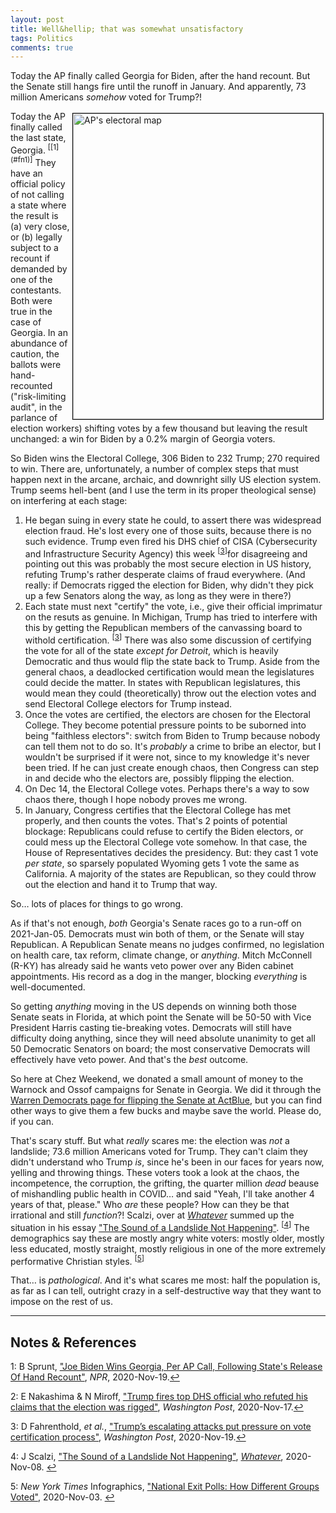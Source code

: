 ```yaml
---
layout: post
title: Well&hellip; that was somewhat unsatisfactory
tags: Politics
comments: true
---
```


Today the AP finally called Georgia for Biden, after the hand recount.  But the Senate
still hangs fire until the runoff in January.  And apparently, 73 million Americans
_somehow_ voted for Trump?!  

<img src="{{ site.baseurl }}/images/2020-11-19-unsatisfactory-election-ap-map.jpg" width="400" height="489" alt="AP's electoral map" title="AP's electoral map" style="float: right; margin: 3px 3px 3px 3px; border: 1px solid #000000;"/>
Today the AP finally called the last state, Georgia. <sup id="fn1a">[[1](#fn1)]</sup> They
have an official policy of not calling a state where the result is (a) very close, or (b)
legally subject to a recount if demanded by one of the contestants.  Both were true in the
case of Georgia.  In an abundance of caution, the ballots were hand-recounted
("risk-limiting audit", in the parlance of election workers) shifting votes by a few
thousand but leaving the result unchanged: a win for Biden by a 0.2% margin of Georgia voters.  

So Biden wins the Electoral College, 306 Biden to 232 Trump; 270 required to win.  There
are, unfortunately, a number of complex steps that must happen next in the arcane,
archaic, and downright silly US election system.  Trump seems hell-bent (and I use the
term in its proper theological sense) on interfering at each stage:  
1. He began suing in every state he could, to assert there was widespread election fraud. He's lost every one of those suits, because there is no such evidence.  Trump even fired his DHS chief of CISA (Cybersecurity and Infrastructure Security Agency) this week <sup id="fn3a">[[3](#fn3)]</sup>for disagreeing and pointing out this was probably the most secure election in US history, refuting Trump's rather desperate claims of fraud everywhere.  (And really: if Democrats rigged the election for Biden, why didn't they pick up a few Senators along the way, as long as they were in there?)  
2. Each state must next "certify" the vote, i.e., give their official imprimatur on the resuts as genuine.  In Michigan, Trump has tried to interfere with this by getting the Republican members of the canvassing board to withold certification. <sup id="fn3a">[[3](#fn3)]</sup>  There was also some discussion of certifying the vote for all of the state _except for Detroit_, which is heavily Democratic and thus would flip the state back to Trump.  Aside from the general chaos, a deadlocked certification would mean the legislatures could decide the matter.  In states with Republican legislatures, this would mean they could (theoretically) throw out the election votes and send Electoral College electors for Trump instead.  
3. Once the votes are certified, the electors are chosen for the Electoral College.  They become potential pressure points to be suborned into being "faithless electors": switch from Biden to Trump because nobody can tell them not to do so.  It's _probably_ a crime to bribe an elector, but I wouldn't be surprised if it were not, since to my knowledge it's never been tried.  If he can just create enough chaos, then Congress can step in and decide who the electors are, possibly flipping the election.  
4. On Dec 14, the Electoral College votes.  Perhaps there's a way to sow chaos there, though I hope nobody proves me wrong.
5. In January, Congress certifies that the Electoral College has met properly, and then counts the votes.  That's 2 points of potential blockage: Republicans could refuse to certify the Biden electors, or could mess up the Electoral College vote somehow.  In that case, the House of Representatives decides the presidency.  But: they cast 1 vote _per state_, so sparsely populated Wyoming gets 1 vote the same as California.  A majority of the states are Republican, so they could throw out the election and hand it to Trump that way.  

So&hellip; lots of places for things to go wrong.  

As if that's not enough, _both_ Georgia's Senate races go to a run-off on 2021-Jan-05.  Democrats must win both of them, or the Senate will stay Republican.  A Republican Senate means no judges confirmed, no legislation on health care, tax reform, climate change, or _anything_.  Mitch McConnell (R-KY) has already said he wants veto power over any Biden cabinet appointments.  His record as a dog in the manger, blocking _everything_ is well-documented.  

So getting _anything_ moving in the US depends on winning both those Senate seats in Florida, at which point the Senate will be 50-50 with Vice President Harris casting tie-breaking votes.  Democrats will still have difficulty doing anything, since they will need absolute unanimity to get all 50 Democratic Senators on board; the most conservative Democrats will effectively have veto power.  And that's the _best_ outcome.  

So here at Chez Weekend, we donated a small amount of money to the Warnock and Ossof campaigns for Senate in Georgia.  We did it through the [Warren Democrats page for flipping the Senate at ActBlue](https://secure.actblue.com/donate/wd-ew-jo-rw/), but you can find other ways to give them a few bucks and maybe save the world.  Please do, if you can.  

That's scary stuff.  But what _really_ scares me: the election was _not_ a landslide; 73.6 million Americans voted for Trump.  They can't claim they didn't understand who Trump _is_, since he's been in our faces for years now, yelling and throwing things.  These voters took a look at the chaos, the incompetence, the corruption, the grifting, the quarter million _dead_ beause of mishandling public health in COVID&hellip; and said "Yeah, I'll take another 4 years of that, please."  Who _are_ these people?  How can they be that irrational and still _function_?!  Scalzi, over at [_Whatever_](https://whatever.scalzi.com) summed up the situation in his essay ["The Sound of a Landslide Not Happening"](https://whatever.scalzi.com/2020/11/08/the-sound-of-a-landslide-not-happening/). <sup id="fn4a">[[4](#fn4)]</sup>  The demographics say these are mostly angry white voters: mostly older, mostly less educated, mostly straight, mostly religious in one of the more extremely performative Christian styles. <sup id="fn5a">[[5](#fn5)]</sup>  

That&hellip; is _pathological_.  And it's what scares me most: half the population is, as far as I can tell, outright crazy in a self-destructive way that they want to impose on the rest of us.  

---

## Notes &amp; References  

<a id="fn1">1</a>: B Sprunt, ["Joe Biden Wins Georgia, Per AP Call, Following State's Release Of Hand Recount"](https://www.npr.org/sections/live-updates-2020-election-results/2020/11/19/936647882/georgia-releases-hand-recount-results-affirming-bidens-lead), _NPR_, 2020-Nov-19.[↩](#fn1a)  

<a id="fn2">2</a>: E Nakashima &amp; N Miroff, ["Trump fires top DHS official who refuted his claims that the election was rigged"](https://www.washingtonpost.com/national-security/trump-fires-dhs-election-official/2020/11/17/97d3fa5c-251c-11eb-952e-0c475972cfc0_story.html?itid=lk_inline_manual_39), _Washington Post_, 2020-Nov-17.[↩](#fn2a)  

<a id="fn3">3</a>: D Fahrenthold, _et al._, ["Trump’s escalating attacks put pressure on vote certification process"](https://www.washingtonpost.com/politics/trumps-escalating-attacks-put-pressure-on-vote-certification-process/2020/11/19/42f5fd76-2aa5-11eb-8fa2-06e7cbb145c0_story.html), _Washington Post_, 2020-Nov-19.[↩](#fn3a)  

<a id="fn4">4</a>: J Scalzi, ["The Sound of a Landslide Not Happening"](https://whatever.scalzi.com/2020/11/08/the-sound-of-a-landslide-not-happening/), [_Whatever_](https://whatever.scalzi.com), 2020-Nov-08. [↩](#fn4a)  

<a id="fn5">5</a>: _New York Times_ Infographics, ["National Exit Polls: How Different Groups Voted"](https://www.nytimes.com/interactive/2020/11/03/us/elections/exit-polls-president.html), 2020-Nov-03. [↩](#fn5a)  
